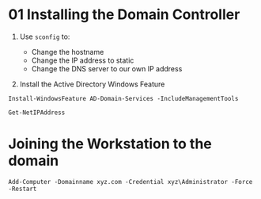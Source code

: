 # 01 Installing the Domain Controller

1. Use `sconfig` to:
    - Change the hostname
    - Change the IP address to static
    - Change the DNS server to our own IP address

2. Install the Active Directory Windows Feature

```shell
Install-WindowsFeature AD-Domain-Services -IncludeManagementTools
```


```
Get-NetIPAddress
```

# Joining the Workstation to the domain



```
Add-Computer -Domainname xyz.com -Credential xyz\Administrator -Force -Restart
```
